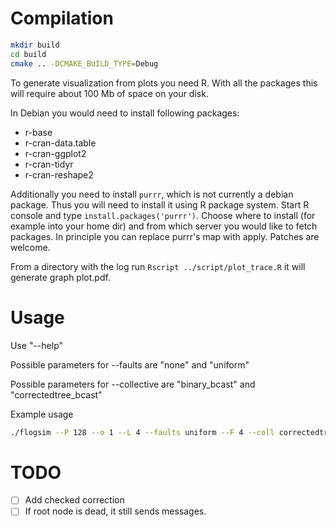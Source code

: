 # Compilation

```bash
mkdir build
cd build
cmake .. -DCMAKE_BUILD_TYPE=Debug
```

To generate visualization from plots you need R. With all the packages
this will require about 100 Mb of space on your disk.

In Debian you would need to install following packages:

  - r-base
  - r-cran-data.table
  - r-cran-ggplot2
  - r-cran-tidyr
  - r-cran-reshape2

Additionally you need to install `purrr`, which is not currently a
debian package. Thus you will need to install it using R package
system. Start R console and type `install.packages('purrr')`. Choose
where to install (for example into your home dir) and from which
server you would like to fetch packages. In principle you can replace
purrr's map with apply. Patches are welcome.

From a directory with the log run `Rscript ../script/plot_trace.R` it
will generate graph plot.pdf.

# Usage

Use "--help"

Possible parameters for --faults are "none" and "uniform"

Possible parameters for --collective are "binary_bcast" and
"correctedtree_bcast"

Example usage

```bash
./flogsim --P 128 --o 1 --L 4 --faults uniform --F 4 --coll correctedtree_bcast --help
```

# TODO

  - [ ] Add checked correction
  - [ ] If root node is dead, it still sends messages.
